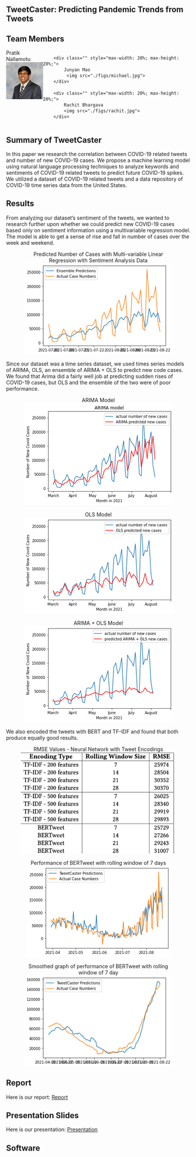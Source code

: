 ## TweetCaster: Predicting Pandemic Trends from Tweets

## Team Members

<div id="banner" style="overflow: hidden; display: flex; justify-content:space-around;">
        <div class="" style="max-width: 20%; max-height: 20%;">
            Pratik Nallamotu
            <img src="./figs/pratik.jpeg">
        </div>

        <div class="" style="max-width: 20%; max-height: 20%;">
            Junyan Mao
             <img src="./figs/michael.jpg">
        </div>

        <div class="" style="max-width: 20%; max-height: 20%;">
            Rachit Bhargava
            <img src="./figs/rachit.jpg">
        </div>

 </div>

## Summary of TweetCaster

<p>In this paper we research the correlation between COVID-19 related tweets and number of new COVID-19 cases. We propose a machine learning model using natural language processing techniques to analyze keywords and sentiments of COVID-19 related tweets to predict future COVID-19 spikes. We utilized a dataset of COVID-19 related tweets and a data repository of COVID-19 time series data from the United States. </p>

<h2>Results</h2>
<p>From analyzing our dataset’s sentiment of the tweets, we wanted to research further upon whether we could predict new COVID-19 cases based only on sentiment information using a multivariable regression model. The model is able to get a sense of rise and fall in number of cases over the week and weekend. 
</p>
<figure style="text-align: center;">
  <figcaption style="text-align: center;">Predicted Number of Cases with Multi-variable
Linear Regression with Sentiment Analysis Data</figcaption>
  <img src="./figs/lin_arima_ols.png" style="text-align: center;">
</figure>

<p>Since our dataset was a time series dataset, we used times series models of ARIMA, OLS, an ensemble of ARIMA + OLS to predict new code cases. We found that Arima did a fairly well job at predicting sudden rises of COVID-19 cases, but OLS and the ensemble of the two were of poor performance. </p>

<figure style="text-align: center;">
  <figcaption style="text-align: center;">ARIMA Model</figcaption>

  <img src="./figs/arima.png" style="text-align: center;">
</figure>
<figure style="text-align: center;">
  <figcaption style="text-align: center;">OLS Model</figcaption>
  <img src="./figs/ols.png">
</figure>
<figure style="text-align: center;">
  <figcaption style="text-align: center;">ARIMA + OLS Model</figcaption>
  <img src="./figs/arima_ols.png">
</figure>
<p>We also encoded the tweets with BERT and TF-IDF and found that both produce equally good results.</p>

<figure style="text-align: center;">
  <figcaption style="text-align: center;">RMSE Values - Neural Network with Tweet Encodings</figcaption>
  <img src="./figs/table_rmse.png">
</figure>

<figure style="text-align: center;">
  <figcaption style="text-align: center;">Performance of BERTweet with rolling window of 7 days</figcaption>
  <img src="./figs/bert_7.png">

</figure>

<figure style="text-align: center;">
  <figcaption style="text-align: center;">Smoothed graph of performance of BERTweet with
rolling window of 7 day</figcaption>
  <img src="./figs/bert_7_smoothed.png">
</figure>

## Report

<p>Here is our report: <a href="./DOC/CSE8803_final_report.pdf" download>Report</a>
 </p>

## Presentation Slides

<p>Here is our presentation: <a href="./DOC/CSE8803 _presentation.pptx" download>Presentation</a>
 </p>

## Software
